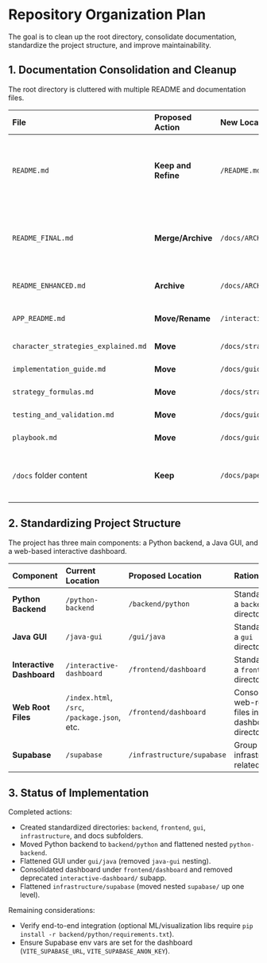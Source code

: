 # Repository Organization Plan

The goal is to clean up the root directory, consolidate documentation, standardize the project structure, and improve maintainability.

## 1. Documentation Consolidation and Cleanup

The root directory is cluttered with multiple README and documentation files.

| File | Proposed Action | New Location/Status | Rationale |
| :--- | :--- | :--- | :--- |
| `README.md` | **Keep and Refine** | `/README.md` | Standard entry point. Will be updated to be a high-level overview and a table of contents. |
| `README_FINAL.md` | **Merge/Archive** | `/docs/ARCHIVE/README_FINAL.md` | Likely the best content. Will be merged into the main `README.md` and then archived. |
| `README_ENHANCED.md` | **Archive** | `/docs/ARCHIVE/README_ENHANCED.md` | Archive for historical reference. |
| `APP_README.md` | **Move/Rename** | `/interactive-dashboard/README.md` | Specific to the dashboard application. |
| `character_strategies_explained.md` | **Move** | `/docs/strategies/character_strategies_explained.md` | Detailed documentation. |
| `implementation_guide.md` | **Move** | `/docs/guides/implementation_guide.md` | Detailed documentation. |
| `strategy_formulas.md` | **Move** | `/docs/strategies/strategy_formulas.md` | Detailed documentation. |
| `testing_and_validation.md` | **Move** | `/docs/guides/testing_and_validation.md` | Detailed documentation. |
| `playbook.md` | **Move** | `/docs/guides/playbook.md` | Detailed documentation. |
| `/docs` folder content | **Keep** | `/docs/papers/` | Rename to `papers` to better reflect the content (PDFs). |

## 2. Standardizing Project Structure

The project has three main components: a Python backend, a Java GUI, and a web-based interactive dashboard.

| Component | Current Location | Proposed Location | Rationale |
| :--- | :--- | :--- | :--- |
| **Python Backend** | `/python-backend` | `/backend/python` | Standardize to a `backend` directory. |
| **Java GUI** | `/java-gui` | `/gui/java` | Standardize to a `gui` directory. |
| **Interactive Dashboard** | `/interactive-dashboard` | `/frontend/dashboard` | Standardize to a `frontend` directory. |
| **Web Root Files** | `/index.html`, `/src`, `/package.json`, etc. | `/frontend/dashboard` | Consolidate all web-related files into the dashboard directory. |
| **Supabase** | `/supabase` | `/infrastructure/supabase` | Group infrastructure-related files. |

## 3. Status of Implementation

Completed actions:
- Created standardized directories: `backend`, `frontend`, `gui`, `infrastructure`, and docs subfolders.
- Moved Python backend to `backend/python` and flattened nested `python-backend`.
- Flattened GUI under `gui/java` (removed `java-gui` nesting).
- Consolidated dashboard under `frontend/dashboard` and removed deprecated `interactive-dashboard/` subapp.
- Flattened `infrastructure/supabase` (moved nested `supabase/` up one level).

Remaining considerations:
- Verify end-to-end integration (optional ML/visualization libs require `pip install -r backend/python/requirements.txt`).
- Ensure Supabase env vars are set for the dashboard (`VITE_SUPABASE_URL`, `VITE_SUPABASE_ANON_KEY`).

